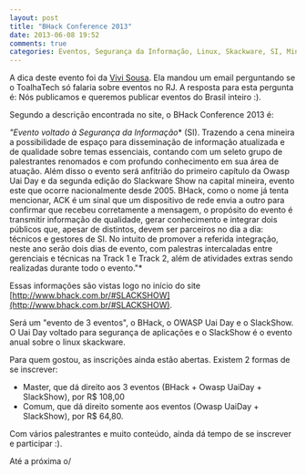 ```yaml
---
layout: post
title: "BHack Conference 2013"
date: 2013-06-08 19:52
comments: true
categories: Eventos, Segurança da Informação, Linux, Skackware, SI, MinasGerais
---
```


A dica deste evento foi da [Vivi Sousa](https://twitter.com/vivocah). Ela mandou um email perguntando se o ToalhaTech só falaria sobre eventos no RJ. A resposta para esta pergunta é: Nós publicamos e queremos publicar eventos do Brasil inteiro :).

Segundo a descrição encontrada no site, o BHack Conference 2013 é:

*"Evento voltado à Segurança da Informação*<!-- more -->* (SI). Trazendo a cena mineira a possibilidade de espaço para disseminação de informação atualizada e de qualidade sobre temas essenciais, contando com um seleto grupo de palestrantes renomados e com profundo conhecimento em sua área de atuação. Além disso o evento será anfitrião do primeiro capítulo da Owasp Uai Day e da segunda edição do Slackware Show na capital mineira, evento este que ocorre nacionalmente desde 2005.
BHack, como o nome já tenta mencionar, ACK é um sinal que um dispositivo de rede envia a outro para confirmar que recebeu corretamente a mensagem, o propósito do evento é transmitir informação de qualidade, gerar conhecimento e integrar dois públicos que, apesar de distintos, devem ser parceiros no dia a dia: técnicos e gestores de SI.
No intuito de promover a referida integração, neste ano serão dois dias de evento, com palestras intercaladas entre gerenciais e técnicas na Track 1 e Track 2, além de atividades extras sendo realizadas durante todo o evento."*

Essas informações são vistas logo no início do site [http://www.bhack.com.br/#SLACKSHOW](http://www.bhack.com.br/#SLACKSHOW).

Será um "evento de 3 eventos", o BHack, o OWASP Uai Day e o SlackShow. O Uai Day voltado para segurança de aplicações e o SlackShow é o evento anual sobre o linux skackware. 

Para quem gostou, as inscrições ainda estão abertas. Existem 2 formas de se inscrever:
*   Master, que dá direito aos 3 eventos (BHack + Owasp UaiDay + SlackShow), por R$ 108,00
*   Comum, que dá direito somente aos eventos (Owasp UaiDay + SlackShow), por R$ 64,80.


Com vários palestrantes e muito conteúdo, ainda dá tempo de se inscrever e participar :).

Até a próxima o/
